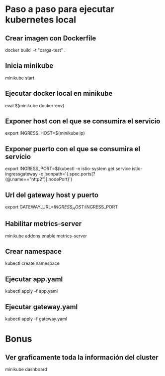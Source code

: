 # Paso a paso para ejecutar kubernetes local

## Crear imagen con Dockerfile
docker build  -t "carga-test" .

## Inicia minikube
minikube start

## Ejecutar docker local en minikube
eval $(minikube docker-env) 

## Exponer host con el que se consumira el servicio
export INGRESS_HOST=$(minikube ip) 

## Exponer puerto con el que se consumira el servicio
export INGRESS_PORT=$(kubectl -n istio-system get service istio-ingressgateway -o jsonpath='{.spec.ports[?(@.name=="http2")].nodePort}') 

## Url del gateway host y puerto
export GATEWAY_URL=$INGRESS_HOST:$INGRESS_PORT 

## Habilitar metrics-server
minikube addons enable metrics-server

## Crear namespace
kubectl create namespace <namespace name>

## Ejecutar app.yaml
kubectl apply -f app.yaml

## Ejecutar gateway.yaml
kubectl apply -f gateway.yaml

# Bonus

## Ver graficamente toda la información del cluster
minikube dashboard